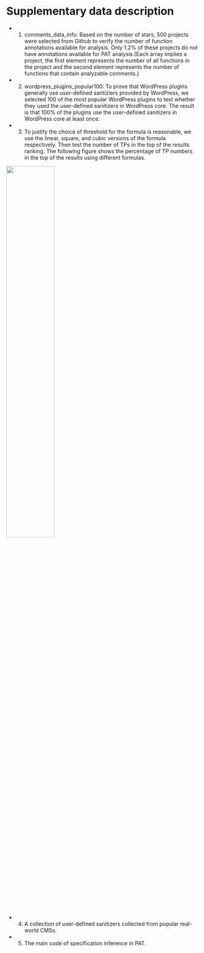 # Supplementary data description

- 1. comments\_data\_info: Based on the number of stars, 500 projects were selected from Github to verify the number of function annotations available for analysis. Only 1.2% of these projects do not have annotations available for PAT analysis.(Each array implies a project, the first element represents the number of all functions in the project and the second element represents the number of functions that contain analyzable comments.)
- 2. wordpress\_plugins\_popular100: To prove that WordPress plugins generally use user-defined santiziers provided by WordPress, we selected 100 of the most popular WordPress plugins to test whether they used the user-defined sanitizers in WordPress core. The result is that 100% of the plugins use the user-defined sanitizers in WordPress core at least once.
- 3. To justify the choice of threshold for the formula is reasonable, we use the linear, square, and cubic versions of the formula respectively. Then test the number of TPs in the top of the results ranking. The following figure shows the percentage of TP numbers in the top of the results using different formulas.

<img src="https://user-images.githubusercontent.com/106004681/179502331-7d6aa453-5ec5-43e2-b5a1-c3773f2894e1.jpg" width="50%;" height="50%;" />

- 4. A collection of user-defined sanitizers collected from popular real-world CMSs.
- 5. The main code of specification inference in PAT.

